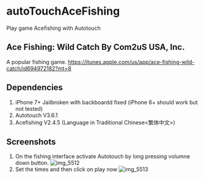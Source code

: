 # autoTouchAceFishing
Play game Acefishing with Autotouch

## Ace Fishing: Wild Catch By Com2uS USA, Inc.
A popular fishing game.
https://itunes.apple.com/us/app/ace-fishing-wild-catch/id694972182?mt=8

## Dependencies
1. iPhone 7+ Jailbroken with backboardd fixed (iPhone 6+ should work but not tested)
2. Autotouch V3.6.1
3. Acefishing V2.4.5 (Language in Traditional Chinese<繁体中文>)

## Screenshots
1. On the fishing interface activate Autotouch by long pressing volumne down button.
![img_5512](https://cloud.githubusercontent.com/assets/16481229/24788082/266956fe-1b9e-11e7-98ae-a4f921a68218.PNG)
2. Set the times and then click on play now
![img_5513](https://cloud.githubusercontent.com/assets/16481229/24788083/2669d57a-1b9e-11e7-9584-f0c97066ecdc.PNG)
